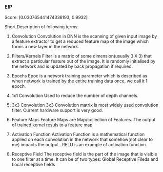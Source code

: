 ### EIP

Score:
[0.030765441474336193, 0.9932]


Short Description of following terms: 

1. Convolution
Convolution in DNN is the scanning of given input image by a feature extractor to get a reduced feature map of the image which forms a new layer in the network.

2. Filters/Kernels
Filter is a matrix of some dimension(usually 3 X 3) that extract a particular feature out of the image.
It is randomly initialised by the network and is updated by back propagation if required.
   
3. Epochs
Epoc is a network training parameter which is described as when network is trained by the entire training data once, we call it 1 epoch.

4. 1x1 Convolution
Used to reduce the number of depth channels.

5. 3x3 Convolution
3x3 Convolution matrix is most widely used convolution filter. Current hardware support is very good.

6. Feature Maps
Feature Maps are Map/collection of Features. The output of trained kernel resuls to a feature map

7. Activation Function
Activation Function is a mathematical function applied on each convolution in the network that somehow(not clear to me) impacts the output . RELU is an example of activation function.

8. Receptive Field
The receptive field is the part of the image that is visible to one filter at a time. 
It can be of two types: Global Receptive Fileds and Local receptive fields
